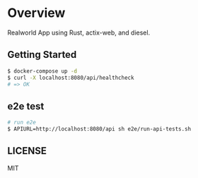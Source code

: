 # Overview

Realworld App using Rust, actix-web, and diesel.

## Getting Started

```zsh
$ docker-compose up -d
$ curl -X localhost:8080/api/healthcheck
# => OK
```

## e2e test

```zsh
# run e2e
$ APIURL=http://localhost:8080/api sh e2e/run-api-tests.sh
```

## LICENSE

MIT
